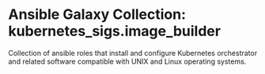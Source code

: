 # Ansible Galaxy Collection: kubernetes_sigs.image_builder

Collection of ansible roles that install and configure Kubernetes orchestrator and related software compatible with UNIX and Linux operating systems.
